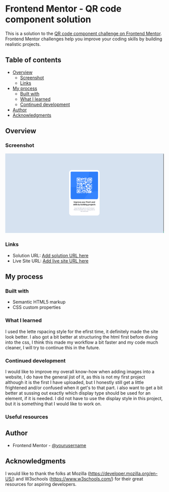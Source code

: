 # Frontend Mentor - QR code component solution

This is a solution to the [QR code component challenge on Frontend Mentor](https://www.frontendmentor.io/challenges/qr-code-component-iux_sIO_H). Frontend Mentor challenges help you improve your coding skills by building realistic projects. 

## Table of contents

- [Overview](#overview)
  - [Screenshot](#screenshot)
  - [Links](#links)
- [My process](#my-process)
  - [Built with](#built-with)
  - [What I learned](#what-i-learned)
  - [Continued development](#continued-development)
- [Author](#author)
- [Acknowledgments](#acknowledgments)

## Overview

### Screenshot

![](./Screenshot.png)

### Links

- Solution URL: [Add solution URL here](https://your-solution-url.com)
- Live Site URL: [Add live site URL here](https://your-live-site-url.com)

## My process

### Built with

- Semantic HTML5 markup
- CSS custom properties


### What I learned

I used the lette rspacing style for the efirst time, it definitely made the site look better. I also got a bit better at structuring the html first before diving into the css, I think this made my workflow a bit faster and my code much cleaner, I will try to continue this in the future.


### Continued development

I would like to improve my overall know-how when adding images into a website, I do have the general jist of it, as this is not my first project although it is the first I have uploaded, but I honestly still get a little frightened and/or confused when it get's to that part. i also want to get a bit better at sussing out exactly which display type should be used for an element, if it is needed. I did not have to use the display style in this project, but it is something that I would like to work on.


### Useful resources


## Author

- Frontend Mentor - [@yourusername](https://www.frontendmentor.io/profile/Kena-Njonge)


## Acknowledgments

I would  like to thank the folks at Mozilla (https://developer.mozilla.org/en-US/) and W3schools (https://www.w3schools.com/) for their great resources for aspiring developers.

